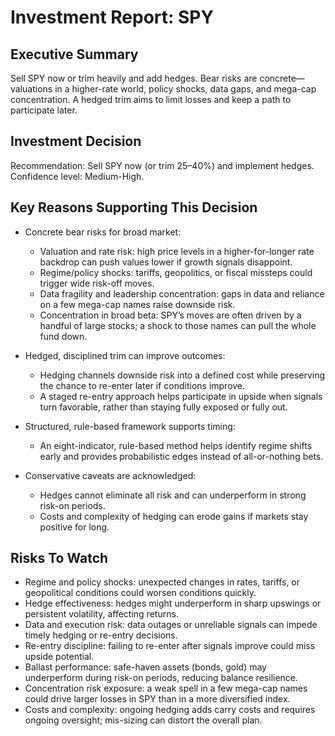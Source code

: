 # Investment Report: SPY
## Executive Summary
Sell SPY now or trim heavily and add hedges. Bear risks are concrete—valuations in a higher-rate world, policy shocks, data gaps, and mega-cap concentration. A hedged trim aims to limit losses and keep a path to participate later.

## Investment Decision
Recommendation: Sell SPY now (or trim 25–40%) and implement hedges. Confidence level: Medium-High.

## Key Reasons Supporting This Decision
- Concrete bear risks for broad market:
  - Valuation and rate risk: high price levels in a higher-for-longer rate backdrop can push values lower if growth signals disappoint.
  - Regime/policy shocks: tariffs, geopolitics, or fiscal missteps could trigger wide risk-off moves.
  - Data fragility and leadership concentration: gaps in data and reliance on a few mega-cap names raise downside risk.
  - Concentration in broad beta: SPY’s moves are often driven by a handful of large stocks; a shock to those names can pull the whole fund down.

- Hedged, disciplined trim can improve outcomes:
  - Hedging channels downside risk into a defined cost while preserving the chance to re-enter later if conditions improve.
  - A staged re-entry approach helps participate in upside when signals turn favorable, rather than staying fully exposed or fully out.

- Structured, rule-based framework supports timing:
  - An eight-indicator, rule-based method helps identify regime shifts early and provides probabilistic edges instead of all-or-nothing bets.

- Conservative caveats are acknowledged:
  - Hedges cannot eliminate all risk and can underperform in strong risk-on periods.
  - Costs and complexity of hedging can erode gains if markets stay positive for long.

## Risks To Watch
- Regime and policy shocks: unexpected changes in rates, tariffs, or geopolitical conditions could worsen conditions quickly.
- Hedge effectiveness: hedges might underperform in sharp upswings or persistent volatility, affecting returns.
- Data and execution risk: data outages or unreliable signals can impede timely hedging or re-entry decisions.
- Re-entry discipline: failing to re-enter after signals improve could miss upside potential.
- Ballast performance: safe-haven assets (bonds, gold) may underperform during risk-on periods, reducing balance resilience.
- Concentration risk exposure: a weak spell in a few mega-cap names could drive larger losses in SPY than in a more diversified index.
- Costs and complexity: ongoing hedging adds carry costs and requires ongoing oversight; mis-sizing can distort the overall plan.